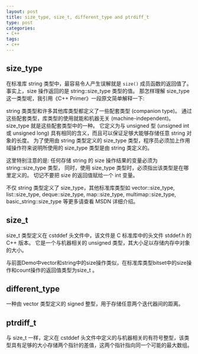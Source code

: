 ```yaml
---
layout: post
title: size_type, size_t, different_type and ptrdiff_t
type: post
categories:
- C++
tags:
- c++
---
```


## size_type

在标准库 string 类型中，最容易令人产生误解就是 `size()` 成员函数的返回值了。
事实上，size 操作返回的是 string::size_type 类型的值。
那怎样理解 size_type 这一类型呢，我引用《C++ Primer》一段原文简单解释一下:

>
string 类类型和许多其他库类型都定义了一些配套类型 (companion type)。
通过这些配套类型，库类型的使用就能和机器无关 (machine-independent)。
size_type 就是这些配套类型中的一种。
它定义为与 unsigned 型 (unsigned int 或 unsigned long) 具有相同的含义，而且可以保证足够大能够存储任意 string 对象的长度。
为了使用由 string 类型定义的 size_type 类型，程序员必须加上作用域操作符来说明所使用的 size_type 类型是由 string 类定义的。

这里特别注意的是: 任何存储 string 的 size 操作结果的变量必须为 string::size_type 类型，
同时，使用 size_type 类型时，必须指出该类型是在哪里定义的。
切记不要把 size 的返回值赋给一个 int 变量。

<!--more-->

不仅 string 类型定义了 size_type，其他标准库类型如 vector::size_type, list::size_type, deque::size_type, map::size_type, multimap::size_type, basic_string::size_type 等更多请查看 MSDN 详细介绍。

## size_t

size_t 类型定义在 cstddef 头文件中，该文件是 C 标准库中的头文件 stddef.h 的 C++ 版本。
它是一个与机器相关的 unsigned 类型，其大小足以存储内存中对象的大小。

与前面Demo中vector和string中的size操作类似，在标准库类型bitset中的size操作和count操作的返回值类型为size_t 。

## different_type

一种由 vector 类型定义的 signed 整型，用于存储任意两个迭代器间的距离。

## ptrdiff_t

与 size_t 一样，定义在 cstddef 头文件中定义的与机器相关的有符号整型，该类型具有足够的大小存储两个指针的差值，这两个指针指向同一个可能的最大数组。
